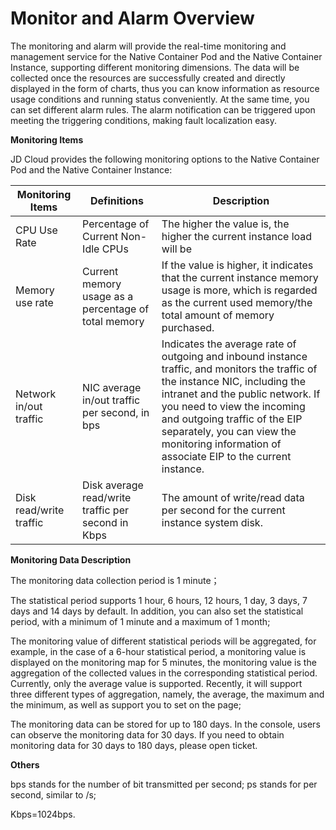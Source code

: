 
# Monitor and Alarm Overview

The monitoring and alarm will provide the real-time monitoring and management service for the Native Container Pod and the Native Container Instance, supporting different monitoring dimensions. The data will be collected once the resources are successfully created and directly displayed in the form of charts, thus you can know information as resource usage conditions and running status conveniently. At the same time, you can set different alarm rules. The alarm notification can be triggered upon meeting the triggering conditions, making fault localization easy.

**Monitoring Items**

JD Cloud provides the following monitoring options to the Native Container Pod and the Native Container Instance:

| Monitoring Items | Definitions | Description |
| --- | --- | --- |
| CPU Use Rate | Percentage of Current Non-Idle CPUs | The higher the value is, the higher the current instance load will be |
|  Memory use rate |	Current memory usage as a percentage of total memory | If the value is higher, it indicates that the current instance memory usage is more, which is regarded as the current used memory/the total amount of memory purchased.         |
| Network in/out traffic | NIC average in/out traffic per second, in bps | Indicates the average rate of outgoing and inbound instance traffic, and monitors the traffic of the instance NIC, including the intranet and the public network. If you need to view the incoming and outgoing traffic of the EIP separately, you can view the monitoring information of associate EIP to the current instance.               |
| Disk read/write traffic | Disk average read/write traffic per second in Kbps | The amount of write/read data per second for the current instance system disk.                |


**Monitoring Data Description**

The monitoring data collection period is 1 minute；

The statistical period supports 1 hour, 6 hours, 12 hours, 1 day, 3 days, 7 days and 14 days by default. In addition, you can also set the statistical period, with a minimum of 1 minute and a maximum of 1 month;

The monitoring value of different statistical periods will be aggregated, for example, in the case of a 6-hour statistical period, a monitoring value is displayed on the monitoring map for 5 minutes, the monitoring value is the aggregation of the collected values in the corresponding statistical period. Currently, only the average value is supported. Recently, it will support three different types of aggregation, namely, the average, the maximum and the minimum, as well as support you to set on the page;

The monitoring data can be stored for up to 180 days. In the console, users can observe the monitoring data for 30 days. If you need to obtain monitoring data for 30 days to 180 days, please open ticket.

**Others**

bps stands for the number of bit transmitted per second; ps stands for per second, similar to /s;

Kbps=1024bps.
